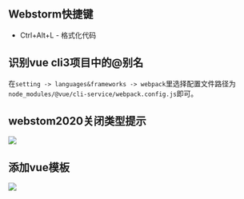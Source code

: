 ## Webstorm快捷键
- Ctrl+Alt+L - 格式化代码

## 识别vue cli3项目中的@别名
在`setting -> languages&frameworks -> webpack`里选择配置文件路径为 `node_modules/@vue/cli-service/webpack.config.js`即可。

## webstom2020关闭类型提示
![](https://gitee.com/jianglin521/picgoImg/raw/master/img/20210312090936.png/)

## 添加vue模板
![](https://gitee.com/jianglin521/picgoImg/raw/master/img/20210312101111.png/)
